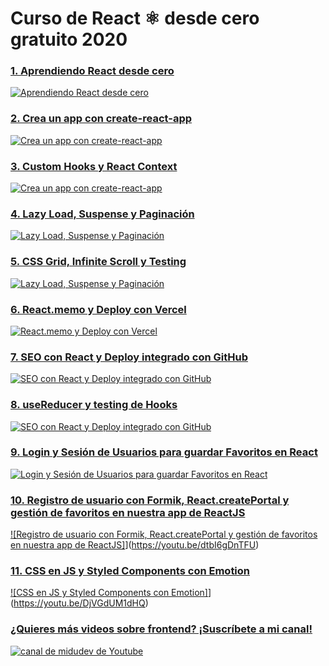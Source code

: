# Curso de React ⚛️ desde cero gratuito 2020

### [1. Aprendiendo React desde cero](https://youtu.be/T_j60n1zgu0)
[![Aprendiendo React desde cero](https://img.youtube.com/vi/T_j60n1zgu0/mqdefault.jpg)](https://youtu.be/T_j60n1zgu0)

### [2. Crea un app con create-react-app](https://youtu.be/QBLbXgeXMU8)
[![Crea un app con create-react-app](http://img.youtube.com/vi/QBLbXgeXMU8/mqdefault.jpg)](https://youtu.be/QBLbXgeXMU8)

### [3. Custom Hooks y React Context](https://youtu.be/2qgs7buSnHQ)
[![Crea un app con create-react-app](http://img.youtube.com/vi/2qgs7buSnHQ/mqdefault.jpg)](https://youtu.be/2qgs7buSnHQ)

### [4. Lazy Load, Suspense y Paginación](https://youtu.be/VcxXipZg1-0)
[![Lazy Load, Suspense y Paginación](http://img.youtube.com/vi/VcxXipZg1-0/mqdefault.jpg)](https://youtu.be/VcxXipZg1-0)

### [5. CSS Grid, Infinite Scroll y Testing](https://youtu.be/oCHdFiCgOSE)
[![Lazy Load, Suspense y Paginación](http://img.youtube.com/vi/oCHdFiCgOSE/mqdefault.jpg)](https://youtu.be/oCHdFiCgOSE)

### [6. React.memo y Deploy con Vercel](https://youtu.be/Wo7_OVtu1ls)
[![React.memo y Deploy con Vercel](http://img.youtube.com/vi/Wo7_OVtu1ls/mqdefault.jpg)](https://youtu.be/Wo7_OVtu1ls)

### [7. SEO con React y Deploy integrado con GitHub](https://youtu.be/b-pwpHaYOTI)
[![SEO con React y Deploy integrado con GitHub](http://img.youtube.com/vi/b-pwpHaYOTI/mqdefault.jpg)](https://youtu.be/b-pwpHaYOTI)

### [8. useReducer y testing de Hooks](https://youtu.be/Wjy_nlYXTik)
[![SEO con React y Deploy integrado con GitHub](http://img.youtube.com/vi/Wjy_nlYXTik/mqdefault.jpg)](https://youtu.be/Wjy_nlYXTik)

### [9. Login y Sesión de Usuarios para guardar Favoritos en React](https://youtu.be/VT5S9Y49SYs)
[![Login y Sesión de Usuarios para guardar Favoritos en React](http://img.youtube.com/vi/VT5S9Y49SYs/mqdefault.jpg)](https://youtu.be/VT5S9Y49SYs)

### [10. Registro de usuario con Formik, React.createPortal y gestión de favoritos en nuestra app de ReactJS](https://www.youtube.com/watch?v=dtbI6gDnTFU)
[![Registro de usuario con Formik, React.createPortal y gestión de favoritos en nuestra app de ReactJS]](http://img.youtube.com/vi/dtbI6gDnTFU/mqdefault.jpg)](https://youtu.be/dtbI6gDnTFU)

### [11. CSS en JS y Styled Components con Emotion](https://www.youtube.com/watch?v=DjVGdUM1dHQ)
[![CSS en JS y Styled Components con Emotion]](http://img.youtube.com/vi/DjVGdUM1dHQ/mqdefault.jpg)](https://youtu.be/DjVGdUM1dHQ)

### [¿Quieres más videos sobre frontend? ¡Suscríbete a mi canal!](https://www.youtube.com/c/midudev?sub_confirmation=1)
[![canal de midudev de Youtube](https://yt3.ggpht.com/a/AATXAJzuyjCt8K0QD8x_PrTB11LTlvpX2iVWk4eCSQ=s176-c-k-c0xffffffff-no-rj-mo)](https://www.youtube.com/c/midudev?sub_confirmation=1)
